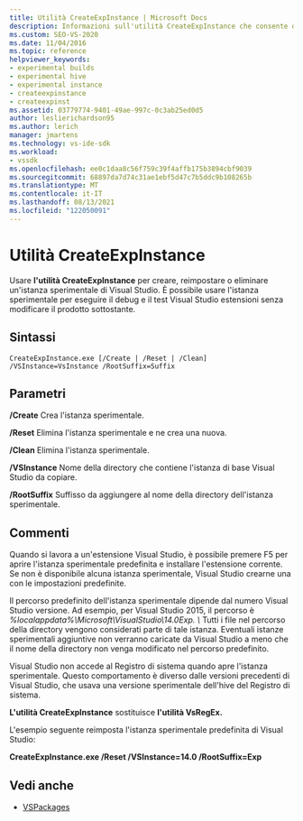```yaml
---
title: Utilità CreateExpInstance | Microsoft Docs
description: Informazioni sull'utilità CreateExpInstance che consente di creare, reimpostare o eliminare un'istanza sperimentale di Visual Studio.
ms.custom: SEO-VS-2020
ms.date: 11/04/2016
ms.topic: reference
helpviewer_keywords:
- experimental builds
- experimental hive
- experimental instance
- createexpinstance
- createexpinst
ms.assetid: 03779774-9401-49ae-997c-0c3ab25ed0d5
author: leslierichardson95
ms.author: lerich
manager: jmartens
ms.technology: vs-ide-sdk
ms.workload:
- vssdk
ms.openlocfilehash: ee0c1daa8c56f759c39f4affb175b3894cbf9039
ms.sourcegitcommit: 68897da7d74c31ae1ebf5d47c7b5ddc9b108265b
ms.translationtype: MT
ms.contentlocale: it-IT
ms.lasthandoff: 08/13/2021
ms.locfileid: "122050091"
---
```

# <a name="createexpinstance-utility"></a>Utilità CreateExpInstance
Usare **l'utilità CreateExpInstance** per creare, reimpostare o eliminare un'istanza sperimentale di Visual Studio. È possibile usare l'istanza sperimentale per eseguire il debug e il test Visual Studio estensioni senza modificare il prodotto sottostante.

## <a name="syntax"></a>Sintassi

```
CreateExpInstance.exe [/Create | /Reset | /Clean] /VSInstance=VsInstance /RootSuffix=Suffix
```

## <a name="parameters"></a>Parametri
 **/Create** Crea l'istanza sperimentale.

 **/Reset** Elimina l'istanza sperimentale e ne crea una nuova.

 **/Clean** Elimina l'istanza sperimentale.

 **/VSInstance** Nome della directory che contiene l'istanza di base Visual Studio da copiare.

 **/RootSuffix** Suffisso da aggiungere al nome della directory dell'istanza sperimentale.

## <a name="remarks"></a>Commenti
 Quando si lavora a un'estensione Visual Studio, è possibile premere F5 per aprire l'istanza sperimentale predefinita e installare l'estensione corrente. Se non è disponibile alcuna istanza sperimentale, Visual Studio crearne una con le impostazioni predefinite.

 Il percorso predefinito dell'istanza sperimentale dipende dal numero Visual Studio versione. Ad esempio, per Visual Studio 2015, il percorso è *%localappdata%\Microsoft\VisualStudio\14.0Exp. \\* Tutti i file nel percorso della directory vengono considerati parte di tale istanza. Eventuali istanze sperimentali aggiuntive non verranno caricate da Visual Studio a meno che il nome della directory non venga modificato nel percorso predefinito.

 Visual Studio non accede al Registro di sistema quando apre l'istanza sperimentale. Questo comportamento è diverso dalle versioni precedenti di Visual Studio, che usava una versione sperimentale dell'hive del Registro di sistema.

 **L'utilità CreateExpInstance** sostituisce **l'utilità VsRegEx.**

 L'esempio seguente reimposta l'istanza sperimentale predefinita di Visual Studio:

 **CreateExpInstance.exe /Reset /VSInstance=14.0 /RootSuffix=Exp**

## <a name="see-also"></a>Vedi anche
- [VSPackages](../../extensibility/internals/vspackages.md)
